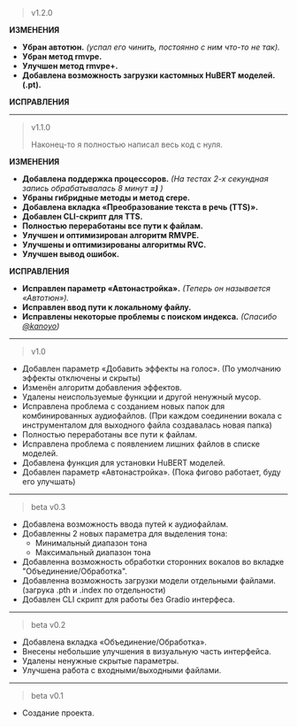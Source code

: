 > v1.2.0
> 
**ИЗМЕНЕНИЯ**
* **Убран автотюн.** _(успал его чинить, постоянно с ним что-то не так)._
* **Убран метод rmvpe.**
* **Улучшен метод rmvpe+.**
* **Добавлена возможность загрузки кастомных HuBERT моделей. (.pt).**

**ИСПРАВЛЕНИЯ**

---

> v1.1.0
> 
> Наконец-то я полностью написал весь код с нуля.
> 
**ИЗМЕНЕНИЯ**
* **Добавлена поддержка процессоров.** _(На тестах 2-х секундная запись обрабатывалась 8 минут **=)** )_
* **Убраны гибридные методы и метод crepe.**
* **Добавлена вкладка «Преобразование текста в речь (TTS)».**
* **Добавлен CLI-скрипт для TTS.**
* **Полностью переработаны все пути к файлам.**
* **Улучшен и оптимизирован алгоритм RMVPE.**
* **Улучшены и оптимизированы алгоритмы RVC.**
* **Улучшен вывод ошибок.**

**ИСПРАВЛЕНИЯ**
* **Исправлен параметр «Автонастройка».** _(Теперь он называется «Автотюн»)._
* **Исправлен ввод пути к локальному файлу.**
* **Исправлены некоторые проблемы с поиском индекса.** _(Спасибо [@kanoyo](https://github.com/kanoyo-git))_

---

> v1.0
> 
* Добавлен параметр «Добавить эффекты на голос». (По умолчанию эффекты отключены и скрыты)
* Изменён алгоритм добавления эффектов.
* Удалены неиспользуемые функции и другой ненужный мусор.
* Исправлена проблема с созданием новых папок для комбинированных аудиофайлов. (При каждом соединении вокала с инструменталом для выходного файла создавалась новая папка)
* Полностью переработаны все пути к файлам.
* Исправлена проблема с появлением лишних файлов в списке моделей.
* Добавлена функция для установки HuBERT моделей.
* Добавлен параметр «Автонастройка». (Пока фигово работает, буду его улучшать)

---

> beta v0.3
> 
* Добавлена возможность ввода путей к аудиофайлам.
* Добавленны 2 новых параметра для выделения тона:
  * Минимальный диапазон тона
  * Максимальный диапазон тона
* Добавленна возможность обработки сторонних вокалов во вкладке "Объединение/Обработка".
* Добавленна возможность загрузки модели отдельными файлами. (загрука .pth и .index по отдельности)
* Добавлен CLI скрипт для работы без Gradio интерфеса.

---

> beta v0.2
> 
* Добавлена вкладка «Объединение/Обработка».
* Внесены небольшие улучшения в визуальную часть интерфейса.
* Удалены ненужные скрытые параметры.
* Улучшена работа с входными/выходными файлами.

---

> beta v0.1
> 
* Создание проекта.
